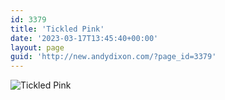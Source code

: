 ```yaml
---
id: 3379
title: 'Tickled Pink'
date: '2023-03-17T13:45:40+00:00'
layout: page
guid: 'http://new.andydixon.com/?page_id=3379'
---
```


![Tickled Pink](https://i0.wp.com/assets.g8x2.ldn.idrivee2-23.com/posters/Tickled%20Pink%2001.jpg?w=1200&ssl=1 "Tickled Pink")